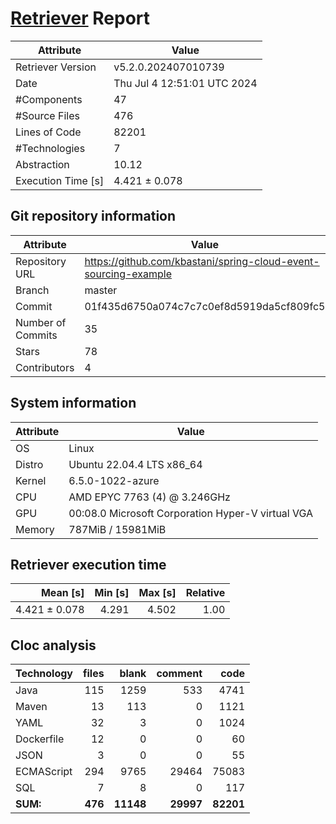 # [Retriever](https://github.com/PalladioSimulator/Palladio-ReverseEngineering-Retriever) Report
| Attribute          | Value |
| ------------------ | ----- |
| Retriever Version  | v5.2.0.202407010739 |
| Date               | Thu Jul  4 12:51:01 UTC 2024 |
| #Components        | 47 |
| #Source Files      | 476 |
| Lines of Code      | 82201 |
| #Technologies      | 7 |
| Abstraction        | 10.12 |
| Execution Time [s] | 4.421 ± 0.078  |

## Git repository information
|      Attribute    | Value |
| ----------------- | ----- |
| Repository URL    | https://github.com/kbastani/spring-cloud-event-sourcing-example |
| Branch            | master |
| Commit            | 01f435d6750a074c7c7c0ef8d5919da5cf809fc5 |
| Number of Commits | 35 |
| Stars             | 78 |
| Contributors      | 4 |


## System information
| Attribute | Value |
| --------- | ----- |
| OS | Linux  |
| Distro | Ubuntu 22.04.4 LTS x86_64  |
| Kernel | 6.5.0-1022-azure  |
| CPU | AMD EPYC 7763 (4) @ 3.246GHz  |
| GPU | 00:08.0 Microsoft Corporation Hyper-V virtual VGA  |
| Memory | 787MiB / 15981MiB  |

## Retriever execution time
| Mean [s] | Min [s] | Max [s] | Relative |
|---:|---:|---:|---:|
| 4.421 ± 0.078 | 4.291 | 4.502 | 1.00 |

## Cloc analysis

<!-- github.com/AlDanial/cloc v 1.90  T=2.99 s (175.9 files/s, 51021.2 lines/s) -->

|Technology|files|blank|comment|code|
|:-------|-------:|-------:|-------:|-------:|
|Java|115|1259|533|4741|
|Maven|13|113|0|1121|
|YAML|32|3|0|1024|
|Dockerfile|12|0|0|60|
|JSON|3|0|0|55|
|ECMAScript|294|9765|29464|75083|
|SQL|7|8|0|117|
|**SUM:**|**476**|**11148**|**29997**|**82201**|
